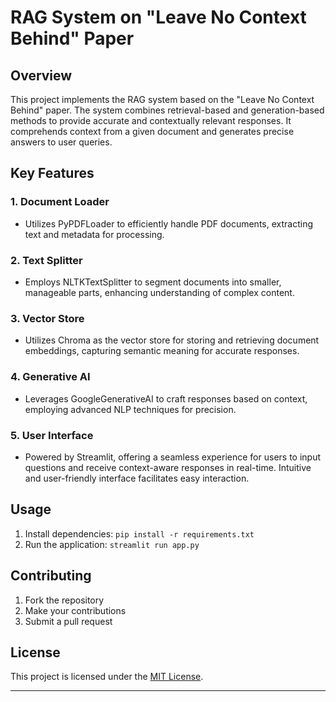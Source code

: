 # RAG System on "Leave No Context Behind" Paper

## Overview
This project implements the RAG system based on the "Leave No Context Behind" paper. The system combines retrieval-based and generation-based methods to provide accurate and contextually relevant responses. It comprehends context from a given document and generates precise answers to user queries.

## Key Features

### 1. Document Loader
- Utilizes PyPDFLoader to efficiently handle PDF documents, extracting text and metadata for processing.

### 2. Text Splitter
- Employs NLTKTextSplitter to segment documents into smaller, manageable parts, enhancing understanding of complex content.

### 3. Vector Store
- Utilizes Chroma as the vector store for storing and retrieving document embeddings, capturing semantic meaning for accurate responses.

### 4. Generative AI
- Leverages GoogleGenerativeAI to craft responses based on context, employing advanced NLP techniques for precision.

### 5. User Interface
- Powered by Streamlit, offering a seamless experience for users to input questions and receive context-aware responses in real-time. Intuitive and user-friendly interface facilitates easy interaction.

## Usage
1. Install dependencies: `pip install -r requirements.txt`
2. Run the application: `streamlit run app.py`

## Contributing
1. Fork the repository
2. Make your contributions
3. Submit a pull request

## License
This project is licensed under the [MIT License](LICENSE).

---


